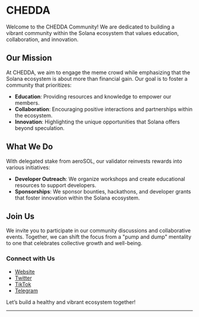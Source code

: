# CHEDDA

Welcome to the CHEDDA Community! We are dedicated to building a vibrant community within the Solana ecosystem that values education, collaboration, and innovation.

## Our Mission

At CHEDDA, we aim to engage the meme crowd while emphasizing that the Solana ecosystem is about more than financial gain. Our goal is to foster a community that prioritizes:

- **Education**: Providing resources and knowledge to empower our members.
- **Collaboration**: Encouraging positive interactions and partnerships within the ecosystem.
- **Innovation**: Highlighting the unique opportunities that Solana offers beyond speculation.

## What We Do

With delegated stake from aeroSOL, our validator reinvests rewards into various initiatives:

- **Developer Outreach**: We organize workshops and create educational resources to support developers.
- **Sponsorships**: We sponsor bounties, hackathons, and developer grants that foster innovation within the Solana ecosystem.

## Join Us

We invite you to participate in our community discussions and collaborative events. Together, we can shift the focus from a "pump and dump" mentality to one that celebrates collective growth and well-being. 

### Connect with Us

- [Website](https://cheddaonsol.com/)
- [Twitter](https://x.com/cheddasolana)
- [TikTok](https://www.tiktok.com/@cheddasolana)
- [Telegram](https://t.me/cheddasolana)

Let’s build a healthy and vibrant ecosystem together!

---
